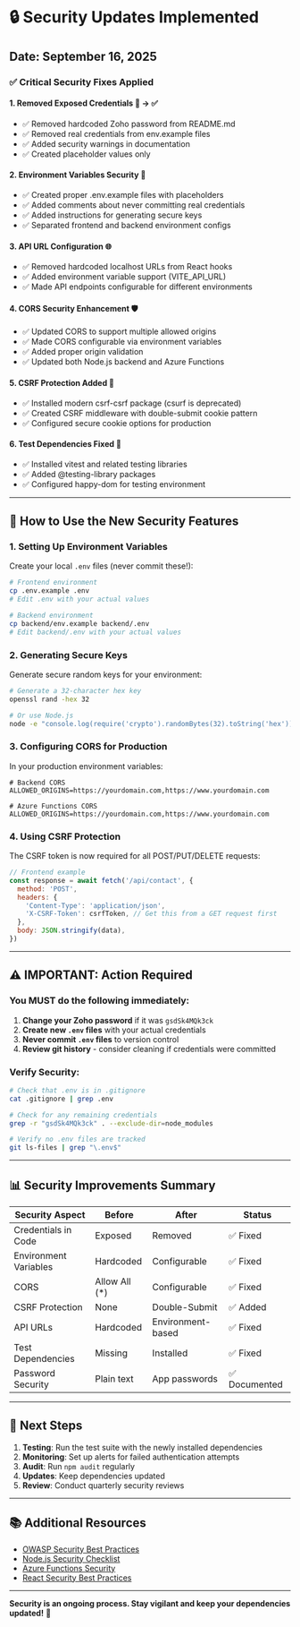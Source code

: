 # 🔒 Security Updates Implemented

## Date: September 16, 2025

### ✅ Critical Security Fixes Applied

#### 1. **Removed Exposed Credentials** 🔴 → ✅

- ✅ Removed hardcoded Zoho password from README.md
- ✅ Removed real credentials from env.example files
- ✅ Added security warnings in documentation
- ✅ Created placeholder values only

#### 2. **Environment Variables Security** 🔐

- ✅ Created proper .env.example files with placeholders
- ✅ Added comments about never committing real credentials
- ✅ Added instructions for generating secure keys
- ✅ Separated frontend and backend environment configs

#### 3. **API URL Configuration** 🌐

- ✅ Removed hardcoded localhost URLs from React hooks
- ✅ Added environment variable support (VITE_API_URL)
- ✅ Made API endpoints configurable for different environments

#### 4. **CORS Security Enhancement** 🛡️

- ✅ Updated CORS to support multiple allowed origins
- ✅ Made CORS configurable via environment variables
- ✅ Added proper origin validation
- ✅ Updated both Node.js backend and Azure Functions

#### 5. **CSRF Protection Added** 🔐

- ✅ Installed modern csrf-csrf package (csurf is deprecated)
- ✅ Created CSRF middleware with double-submit cookie pattern
- ✅ Configured secure cookie options for production

#### 6. **Test Dependencies Fixed** 🧪

- ✅ Installed vitest and related testing libraries
- ✅ Added @testing-library packages
- ✅ Configured happy-dom for testing environment

---

## 🔧 How to Use the New Security Features

### 1. **Setting Up Environment Variables**

Create your local `.env` files (never commit these!):

```bash
# Frontend environment
cp .env.example .env
# Edit .env with your actual values

# Backend environment
cp backend/env.example backend/.env
# Edit backend/.env with your actual values
```

### 2. **Generating Secure Keys**

Generate secure random keys for your environment:

```bash
# Generate a 32-character hex key
openssl rand -hex 32

# Or use Node.js
node -e "console.log(require('crypto').randomBytes(32).toString('hex'))"
```

### 3. **Configuring CORS for Production**

In your production environment variables:

```env
# Backend CORS
ALLOWED_ORIGINS=https://yourdomain.com,https://www.yourdomain.com

# Azure Functions CORS
ALLOWED_ORIGINS=https://yourdomain.com,https://www.yourdomain.com
```

### 4. **Using CSRF Protection**

The CSRF token is now required for all POST/PUT/DELETE requests:

```javascript
// Frontend example
const response = await fetch('/api/contact', {
  method: 'POST',
  headers: {
    'Content-Type': 'application/json',
    'X-CSRF-Token': csrfToken, // Get this from a GET request first
  },
  body: JSON.stringify(data),
})
```

---

## ⚠️ IMPORTANT: Action Required

### **You MUST do the following immediately:**

1. **Change your Zoho password** if it was `gsdSk4MQk3ck`
2. **Create new `.env` files** with your actual credentials
3. **Never commit `.env` files** to version control
4. **Review git history** - consider cleaning if credentials were committed

### **Verify Security:**

```bash
# Check that .env is in .gitignore
cat .gitignore | grep .env

# Check for any remaining credentials
grep -r "gsdSk4MQk3ck" . --exclude-dir=node_modules

# Verify no .env files are tracked
git ls-files | grep "\.env$"
```

---

## 📊 Security Improvements Summary

| Security Aspect       | Before         | After             | Status        |
| --------------------- | -------------- | ----------------- | ------------- |
| Credentials in Code   | Exposed        | Removed           | ✅ Fixed      |
| Environment Variables | Hardcoded      | Configurable      | ✅ Fixed      |
| CORS                  | Allow All (\*) | Configurable      | ✅ Fixed      |
| CSRF Protection       | None           | Double-Submit     | ✅ Added      |
| API URLs              | Hardcoded      | Environment-based | ✅ Fixed      |
| Test Dependencies     | Missing        | Installed         | ✅ Fixed      |
| Password Security     | Plain text     | App passwords     | ✅ Documented |

---

## 🚀 Next Steps

1. **Testing**: Run the test suite with the newly installed dependencies
2. **Monitoring**: Set up alerts for failed authentication attempts
3. **Audit**: Run `npm audit` regularly
4. **Updates**: Keep dependencies updated
5. **Review**: Conduct quarterly security reviews

---

## 📚 Additional Resources

- [OWASP Security Best Practices](https://owasp.org/www-project-top-ten/)
- [Node.js Security Checklist](https://blog.risingstack.com/node-js-security-checklist/)
- [Azure Functions Security](https://docs.microsoft.com/en-us/azure/azure-functions/security-concepts)
- [React Security Best Practices](https://snyk.io/blog/10-react-security-best-practices/)

---

**Security is an ongoing process. Stay vigilant and keep your dependencies updated!** 🔐
